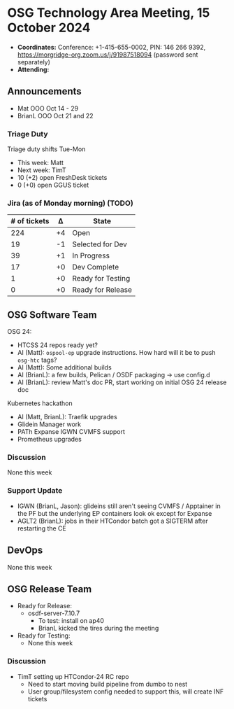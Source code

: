 # OSG Technology Area Meeting, 15 October 2024

-   **Coordinates:** Conference: +1-415-655-0002, PIN: 146 266 9392,
    <https://morgridge-org.zoom.us/j/91987518094> (password sent separately)
-   **Attending:** 

## Announcements

-   Mat OOO Oct 14 - 29
-   BrianL OOO Oct 21 and 22

### Triage Duty

Triage duty shifts Tue-Mon

-   This week: Matt
-   Next week: TimT
-   10 (+2) open FreshDesk tickets
-   0 (+0) open GGUS ticket

### Jira (as of Monday morning) (TODO)

| # of tickets | &Delta; | State             |
|--------------|---------|-------------------|
| 224          | +4      | Open              |
| 19           | -1      | Selected for Dev  |
| 39           | +1      | In Progress       |
| 17           | +0      | Dev Complete      |
| 1            | +0      | Ready for Testing |
| 0            | +0      | Ready for Release |

## OSG Software Team

OSG 24:

-   HTCSS 24 repos ready yet?
-   AI (Matt): `ospool-ep` upgrade instructions. How hard will it be to push `osg-htc` tags?
-   AI (Matt): Some additional builds
-   AI (BrianL): a few builds, Pelican / OSDF packaging -> use config.d
-   AI (BrianL): review Matt's doc PR, start working on initial OSG 24 release doc

Kubernetes hackathon

-   AI (Matt, BrianL): Traefik upgrades
-   Glidein Manager work
-   PATh Expanse IGWN CVMFS support
-   Prometheus upgrades

### Discussion

None this week

### Support Update

-   IGWN (BrianL, Jason): glideins still aren't seeing CVMFS / Apptainer in the PF but the underlying EP containers look
    ok except for Expanse
-   AGLT2 (BrianL): jobs in their HTCondor batch got a SIGTERM after restarting the CE

## DevOps

None this week

## OSG Release Team

-   Ready for Release:
    - osdf-server-7.10.7
        - To test: install on ap40
        - BrianL kicked the tires during the meeting
-   Ready for Testing:
    - None this week
    
### Discussion

-   TimT setting up HTCondor-24 RC repo
    -   Need to start moving build pipeline from dumbo to nest
    -   User group/filesystem config needed to support this, will create INF tickets
